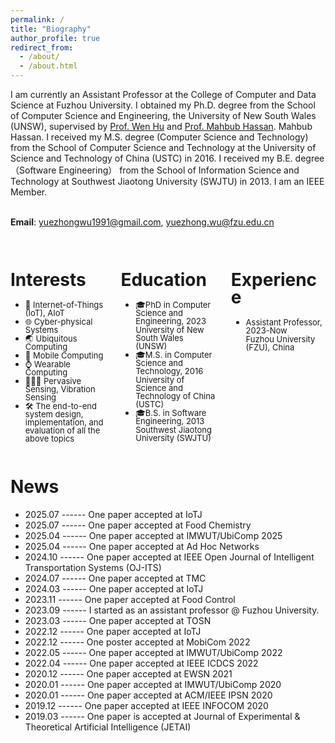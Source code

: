 ```yaml
---
permalink: /
title: "Biography"
author_profile: true
redirect_from: 
  - /about/
  - /about.html
---
```

<div style="width: 100%;font-size:18x">
I am currently an Assistant Professor at the College of Computer and Data Science at Fuzhou University. I obtained my Ph.D. degree from the School of Computer Science and Engineering, the University of New South Wales (UNSW), supervised by <a href="https://github.com/wenh77/Website/wiki">Prof. Wen Hu</a> and <a href="https://cgi.cse.unsw.edu.au/~mahbub/">Prof. Mahbub Hassan</a>. Mahbub Hassan. I received my M.S. degree (Computer Science and Technology) from the School of Computer Science and Technology at the University of Science and Technology of China (USTC) in 2016. I received my B.E. degree （Software Engineering） from the School of Information Science and Technology at Southwest Jiaotong University (SWJTU) in 2013. I am an IEEE Member.
</div>
<br/>

**Email**: yuezhongwu1991@gmail.com, yuezhong.wu@fzu.edu.cn

 <br/>
<div style="display: flex; justify-content: space-between;line-height:1">

<div style="width: 30%;">
  <h1>Interests</h1>
  <ul>
    <li><font size=2>🔗 Internet-of-Things (IoT), AIoT</font></li>
    <li><font size=2>🌐 Cyber-physical Systems</font></li>
    <li><font size=2>🌏 Ubiquitous Computing</font></li>
    <li><font size=2>📲 Mobile Computing</font></li>
    <li><font size=2>⌚ Wearable Computing</font></li>
    <li><font size=2>🧏🏻‍♀️ Pervasive Sensing, Vibration Sensing</font></li>
    <li><font size=2>🛠️ The end-to-end system design, implementation, and evaluation of all the above topics</font></li>
  </ul>
</div>

<div style="width: 30%;">
  <h1>Education</h1>
  <ul>
    <li><font size=2>🎓PhD in Computer Science and Engineering, 2023</font> <br> <font size=2>University of New South Wales (UNSW)</font></li>
    <li><font size=2>🎓M.S. in Computer Science and Technology, 2016</font> <br> <font size=2>University of Science and Technology of China (USTC)</font></li>
    <li><font size=2>🎓B.S. in Software Engineering, 2013</font> <br> <font size=2>Southwest Jiaotong University (SWJTU)</font></li>
  </ul>
</div>

<div style="width: 30%;">
  <h1>Experience</h1>
  <ul>
    <li><font size=2>Assistant Professor, 2023-Now</font> <br> <font size=2>Fuzhou University (FZU), China</font></li>
  </ul>
</div>
</div>

News
======
- 2025.07 ------ One paper accepted at IoTJ
- 2025.07 ------ One paper accepted at Food Chemistry
- 2025.04 ------ One paper accepted at IMWUT/UbiComp 2025
- 2025.04 ------ One paper accepted at Ad Hoc Networks
- 2024.10 ------ One paper accepted at IEEE Open Journal of Intelligent Transportation Systems (OJ-ITS)
- 2024.07 ------ One paper accepted at TMC
- 2024.03 ------ One paper accepted at IoTJ
- 2023.11 ------ One paper accepted at Food Control
- 2023.09 ------ I started as an assistant professor @ Fuzhou University.
- 2023.03 ------ One paper accepted at TOSN
- 2022.12 ------ One paper accepted at IoTJ
- 2022.12 ------ One poster accepted at MobiCom 2022
- 2022.05 ------ One paper accepted at IMWUT/UbiComp 2022
- 2022.04 ------ One paper accepted at IEEE ICDCS 2022
- 2020.12 ------ One paper accepted at EWSN 2021
- 2020.01 ------ One paper accepted at  IMWUT/UbiComp 2020
- 2020.01 ------ One paper accepted at ACM/IEEE IPSN 2020
- 2019.12 ------ One paper accepted at IEEE INFOCOM 2020
- 2019.03 ------ One paper is accepted at Journal of Experimental & Theoretical Artificial Intelligence (JETAI)

<div style="width: 30%;">
<script type="text/javascript" id="clstr_globe" src="//clustrmaps.com/globe.js?d=3QRoU8VvkMXQc_r2N6ov9fuMhoYNlH4sHufPGTvggIY"></script>
</div>

<!-- Many of the features of dynamic content management systems (like Wordpress) can be achieved in this fashion, using a fraction of the computational resources and with far less vulnerability to hacking and DDoSing. You can also modify the theme to your heart's content without touching the content of your site. If you get to a point where you've broken something in Jekyll/HTML/CSS beyond repair, your markdown files describing your talks, publications, etc. are safe. You can rollback the changes or even delete the repository and start over -- just be sure to save the markdown files! Finally, you can also write scripts that process the structured data on the site, such as [this one](https://github.com/academicpages/academicpages.github.io/blob/master/talkmap.ipynb) that analyzes metadata in pages about talks to display [a map of every location you've given a talk](https://academicpages.github.io/talkmap.html).

Getting started
======
1. Register a GitHub account if you don't have one and confirm your e-mail (required!)
1. Fork [this repository](https://github.com/academicpages/academicpages.github.io) by clicking the "fork" button in the top right. 
1. Go to the repository's settings (rightmost item in the tabs that start with "Code", should be below "Unwatch"). Rename the repository "[your GitHub username].github.io", which will also be your website's URL.
1. Set site-wide configuration and create content & metadata (see below -- also see [this set of diffs](http://archive.is/3TPas) showing what files were changed to set up [an example site](https://getorg-testacct.github.io) for a user with the username "getorg-testacct")
1. Upload any files (like PDFs, .zip files, etc.) to the files/ directory. They will appear at https://[your GitHub username].github.io/files/example.pdf.  
1. Check status by going to the repository settings, in the "GitHub pages" section

Site-wide configuration
------
The main configuration file for the site is in the base directory in [_config.yml](https://github.com/academicpages/academicpages.github.io/blob/master/_config.yml), which defines the content in the sidebars and other site-wide features. You will need to replace the default variables with ones about yourself and your site's github repository. The configuration file for the top menu is in [_data/navigation.yml](https://github.com/academicpages/academicpages.github.io/blob/master/_data/navigation.yml). For example, if you don't have a portfolio or blog posts, you can remove those items from that navigation.yml file to remove them from the header. 

Create content & metadata
------
For site content, there is one markdown file for each type of content, which are stored in directories like _publications, _talks, _posts, _teaching, or _pages. For example, each talk is a markdown file in the [_talks directory](https://github.com/academicpages/academicpages.github.io/tree/master/_talks). At the top of each markdown file is structured data in YAML about the talk, which the theme will parse to do lots of cool stuff. The same structured data about a talk is used to generate the list of talks on the [Talks page](https://academicpages.github.io/talks), each [individual page](https://academicpages.github.io/talks/2012-03-01-talk-1) for specific talks, the talks section for the [CV page](https://academicpages.github.io/cv), and the [map of places you've given a talk](https://academicpages.github.io/talkmap.html) (if you run this [python file](https://github.com/academicpages/academicpages.github.io/blob/master/talkmap.py) or [Jupyter notebook](https://github.com/academicpages/academicpages.github.io/blob/master/talkmap.ipynb), which creates the HTML for the map based on the contents of the _talks directory).

**Markdown generator**

I have also created [a set of Jupyter notebooks](https://github.com/academicpages/academicpages.github.io/tree/master/markdown_generator
) that converts a CSV containing structured data about talks or presentations into individual markdown files that will be properly formatted for the Academic Pages template. The sample CSVs in that directory are the ones I used to create my own personal website at stuartgeiger.com. My usual workflow is that I keep a spreadsheet of my publications and talks, then run the code in these notebooks to generate the markdown files, then commit and push them to the GitHub repository.

How to edit your site's GitHub repository
------
Many people use a git client to create files on their local computer and then push them to GitHub's servers. If you are not familiar with git, you can directly edit these configuration and markdown files directly in the github.com interface. Navigate to a file (like [this one](https://github.com/academicpages/academicpages.github.io/blob/master/_talks/2012-03-01-talk-1.md) and click the pencil icon in the top right of the content preview (to the right of the "Raw | Blame | History" buttons). You can delete a file by clicking the trashcan icon to the right of the pencil icon. You can also create new files or upload files by navigating to a directory and clicking the "Create new file" or "Upload files" buttons. 

Example: editing a markdown file for a talk
![Editing a markdown file for a talk](/images/editing-talk.png)

For more info
------
More info about configuring Academic Pages can be found in [the guide](https://academicpages.github.io/markdown/). The [guides for the Minimal Mistakes theme](https://mmistakes.github.io/minimal-mistakes/docs/configuration/) (which this theme was forked from) might also be helpful. -->
